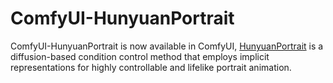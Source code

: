 # ComfyUI-HunyuanPortrait

ComfyUI-HunyuanPortrait is now available in ComfyUI, [HunyuanPortrait](https://github.com/Tencent-Hunyuan/HunyuanPortrait) is a diffusion-based condition control method that employs implicit representations for highly controllable and lifelike portrait animation. 

